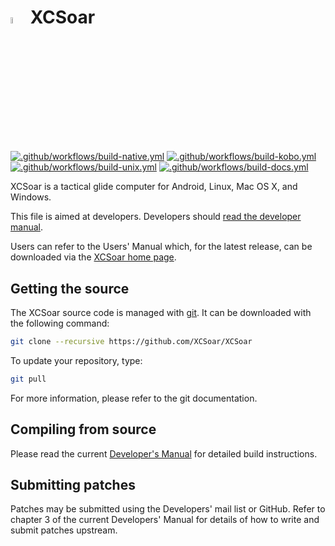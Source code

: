 # <img src="./Data/graphics/logo.svg" width="5%" alt="XCSoar Logo"> XCSoar

[![.github/workflows/build-native.yml](https://github.com/Witloofboer/XCSoar/actions/workflows/build-native.yml/badge.svg)](https://github.com/Witloofboer/XCSoar/actions/workflows/build-native.yml)
[![.github/workflows/build-kobo.yml](https://github.com/Witloofboer/XCSoar/actions/workflows/build-kobo.yml/badge.svg)](https://github.com/Witloofboer/XCSoar/actions/workflows/build-kobo.yml)
[![.github/workflows/build-unix.yml](https://github.com/Witloofboer/XCSoar/actions/workflows/build-unix.yml/badge.svg)](https://github.com/Witloofboer/XCSoar/actions/workflows/build-unix.yml)
[![.github/workflows/build-docs.yml](https://github.com/Witloofboer/XCSoar/actions/workflows/build-docs.yml/badge.svg)](https://github.com/Witloofboer/XCSoar/actions/workflows/build-docs.yml)

XCSoar is a tactical glide computer for Android, Linux, Mac OS X,
and Windows.

This file is aimed at developers.  Developers should [read the
developer manual](https://xcsoar.readthedocs.io/en/latest/).

Users can refer to the Users' Manual which, for the latest release, can be
downloaded via the [XCSoar home page](https://xcsoar.org/discover/manual.html).

## Getting the source

The XCSoar source code is managed with [git](http://git-scm.com/). It can be
downloaded with the following command:

```bash
git clone --recursive https://github.com/XCSoar/XCSoar
```

To update your repository, type:

```bash
git pull
```

For more information, please refer to the git documentation.

## Compiling from source

Please read the current [Developer's
Manual](https://xcsoar.readthedocs.io/en/latest/build.html) for
detailed build instructions.

## Submitting patches

Patches may be submitted using the Developers' mail list or GitHub. Refer to
chapter 3 of the current Developers' Manual for details of how to write and
submit patches upstream.
